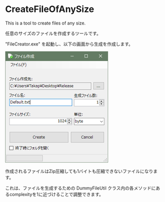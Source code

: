# CreateFileOfAnySize

This is a tool to create files of any size.

任意のサイズのファイルを作成するツールです。

"FileCreator.exe" を起動し、以下の画面から生成を作成します。

![image](README.md.resources/01.PNG)

作成されるファイルはZip圧縮しても1バイトも圧縮できないファイルになります。

これは、ファイルを生成するための DummyFileUtil クラス内の各メソッドにあるcomplexityを1に近づけることで調整できます。